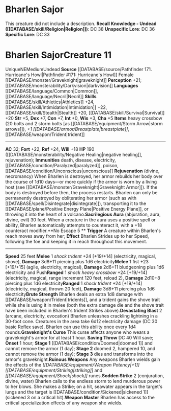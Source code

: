 ﻿---
ac: '32'
alignment: NE
charisma: '+5'
constitution: '+7'
creature_ability:
- Brute Strength
- Devastating Blast
- Graveknight's Curse
- No Escape
- Rejuvenation
- Ruinous
- Weapons
- Sacrilegious Aura
- Sodden Strike
- Weapon Master
dexterity: '+7'
fortitude: '+22'
hp: 190 ( negative healing , rejuvenation)
id: '1683'
immunity:
- '[[DATABASE/trait/Death|death]]'
- '[[DATABASE/trait/Disease|disease]]'
- '[[DATABASE/trait/Electricity|electricity]]'
- '[[DATABASE/condition/Paralyzed|paralyzed]]'
- '[[DATABASE/trait/Poison|poison]]'
- '[[DATABASE/condition/Unconscious|unconscious]]'
intelligence: '+0'
land_speed: '25'
language:
- '[[DATABASE/language/Common|Common]]'
- '[[DATABASE/language/Necril|Necril]]'
level: '11'
max_speed: '25'
name: Bharlen Sajor
perception: '+21'
rarity: Unique
reflex: '+24'
sense:
- '[[DATABASE/monsterability/Darkvision|darkvision]]'
size: Medium
skill:
- '[[DATABASE/skill/Athletics|Athletics]] +24'
- '[[DATABASE/skill/Intimidation|Intimidation]] +22'
- '[[DATABASE/skill/Stealth|Stealth]] +20'
- '[[DATABASE/skill/Survival|Survival]] +20'
source: '[[DATABASE/source/Pathfinder 171. Hurricane''s Howl|Pathfinder #171: Hurricane''s
  Howl]]'
speed:
- 25 feet
strength: '+5'
strength_req: '5'
strongest_save:
- Reflex
trait:
- '[[DATABASE/trait/Undead|Undead]]'
- '[[DATABASE/trait/Unique|Unique]]'
type: Creature
vision: Darkvision
weakest_save:
- Will
will: '+18'
wisdom: '+3'

---
# Bharlen Sajor

This creature did not include a description.
**Recall Knowledge - Undead ([[DATABASE/skill/Religion|Religion]])**: DC 38
**Unspecific Lore**: DC 36
**Specific Lore**: DC 33

# Bharlen Sajor<span class="item-type">Creature 11</span>

<span class="trait-unique item-trait">Unique</span><span class="trait-alignment item-trait">NE</span><span class="trait-size item-trait">Medium</span><span class="item-trait">Undead</span>
**Source** [[DATABASE/source/Pathfinder 171. Hurricane's Howl|Pathfinder #171: Hurricane's Howl]]
Female [[DATABASE/monster/Graveknight|graveknight]]
**Perception** +21; [[DATABASE/monsterability/Darkvision|darkvision]]
**Languages** [[DATABASE/language/Common|Common]], [[DATABASE/language/Necril|Necril]]
**Skills** [[DATABASE/skill/Athletics|Athletics]] +24, [[DATABASE/skill/Intimidation|Intimidation]] +22, [[DATABASE/skill/Stealth|Stealth]] +20, [[DATABASE/skill/Survival|Survival]] +20
**Str** +5, **Dex** +7, **Con** +7, **Int** +0, **Wis** +3, **Cha** +5
**Items** heavy crossbow (20 bolts and 2 storm bolts [as [[DATABASE/equipment/Storm Arrow|storm arrows]]), _+1 [[DATABASE/armor/Breastplate|breastplate]]_, [[DATABASE/weapon/Trident|trident]]

---
**AC** 32; **Fort** +22, **Ref** +24, **Will** +18
**HP** 190 ([[DATABASE/monsterability/Negative Healing|negative healing]], rejuvenation); **Immunities** death, disease, electricity, [[DATABASE/condition/Paralyzed|paralyzed]], poison, [[DATABASE/condition/Unconscious|unconscious]]
<span class="in-box-ability">**Rejuvenation** (divine, necromancy) When Bharlen is destroyed, her armor rebuilds her body over the course of 1d10 days—or more quickly if the armor is worn by a living host (see [[DATABASE/monster/Graveknight|Graveknight Armor]]). If the body is destroyed before then, the process restarts. Bharlen can only be permanently destroyed by obliterating her armor (such as with [[DATABASE/spell/Disintegrate|disintegrate]]), transporting it to the [[DATABASE/plane/Positive Energy Plane|Positive Energy Plane]], or throwing it into the heart of a volcano.</span><span class="in-box-ability">**Sacrilegious Aura** (abjuration, aura, divine, evil) 30 feet. When a creature in the aura uses a positive spell or ability, Bharlen automatically attempts to counteract it, with a +18 counteract modifier.</span><span class="in-box-ability">**No Escape <span class="action-icon">5</span> ** **Trigger** A creature within Bharlen's reach moves away from her; **Effect** Bharlen Strides up to her Speed, following the foe and keeping it in reach throughout this movement.</span>

---
**Speed** 25 feet
<span class="in-box-ability">**Melee** <span class="action-icon">1</span> _shock trident_ +24 [+19/+14] (electricity, magical, shove), **Damage** 3d8+11 piercing plus 1d6 electricity</span><span class="in-box-ability">**Melee** <span class="action-icon">1</span> fist +23 [+19/+15] (agile, electricity, magical), **Damage** 2d6+11 bludgeoning plus 1d6 electricity and Push</span><span class="in-box-ability">**Ranged** <span class="action-icon">1</span> _shock heavy crossbow_ +24 [+19/+14] (electricity, magical, range increment 120 feet, reload 2), **Damage** 2d10+8 piercing plus 1d6 electricity</span><span class="in-box-ability">**Ranged** <span class="action-icon">1</span> _shock trident_ +24 [+19/+14] (electricity, magical, thrown 20 feet), **Damage** 3d8+11 piercing plus 1d6 electricity</span><span class="in-box-ability">**Brute Strength** Bharlen deals an extra 1d8 damage with [[DATABASE/weapon/Trident|tridents]], and a trident gains the shove trait while she is using it in melee (both the extra damage die and the shove trait have been included in Bharlen's trident Strikes above).</span><span class="in-box-ability">**Devastating Blast** <span class="action-icon">2</span> (arcane, electricity, evocation) Bharlen unleashes crackling lightning in a 30-foot cone. Creatures in the area take 6d12 electricity damage (DC 30 basic Reflex save). Bharlen can use this ability once every 1d4 rounds.</span><span class="in-box-ability">**Graveknight's Curse** This curse affects anyone who wears a graveknight's armor for at least 1 hour. **Saving Throw** DC 40 Will save; **Onset** 1 hour; **Stage 1** [[DATABASE/condition/Doomed|doomed 1]] and cannot remove the armor (1 day); **Stage 2** doomed 2, hampered 10, and cannot remove the armor (1 day); **Stage 3** dies and transforms into the armor's graveknight.</span><span class="in-box-ability">**Ruinous Weapons** Any weapons Bharlen wields gain the effects of the _[[DATABASE/equipment/Weapon Potency|+1]] [[DATABASE/equipment/Striking|striking]]_ and _[[DATABASE/equipment/Shock|shock]]_ runes.</span><span class="in-box-ability">**Sodden Strike** <span class="action-icon">2</span> (conjuration, divine, water) Bharlen calls to the endless storm to lend murderous power to her blows. She makes a Strike; on a hit, seawater appears in the target's lungs and the target is [[DATABASE/condition/Sickened|sickened 1]] (sickened 3 on a critical hit).</span><span class="in-box-ability">**Weapon Master** Bharlen has access to the critical specialization effects of any weapon she wields.</span>